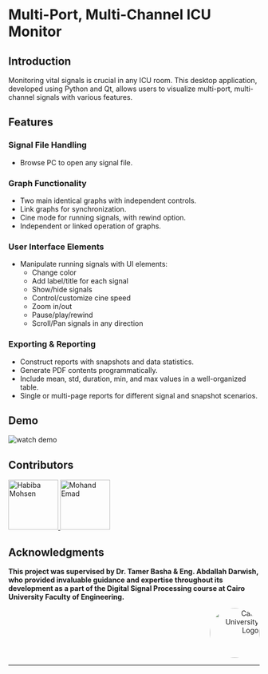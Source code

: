 # Multi-Port, Multi-Channel ICU Monitor

## Introduction
Monitoring vital signals is crucial in any ICU room. This desktop application, developed using Python and Qt, allows users to visualize multi-port, multi-channel signals with various features.

## Features

### Signal File Handling
- Browse PC to open any signal file.

### Graph Functionality
- Two main identical graphs with independent controls.
- Link graphs for synchronization.
- Cine mode for running signals, with rewind option.
- Independent or linked operation of graphs.

### User Interface Elements
- Manipulate running signals with UI elements:
  - Change color
  - Add label/title for each signal
  - Show/hide signals
  - Control/customize cine speed
  - Zoom in/out
  - Pause/play/rewind
  - Scroll/Pan signals in any direction

### Exporting & Reporting
- Construct reports with snapshots and data statistics.
- Generate PDF contents programmatically.
- Include mean, std, duration, min, and max values in a well-organized table.
- Single or multi-page reports for different signal and snapshot scenarios.

## Demo
![watch demo](https://github.com/Habiba-Mohsen/Multi-Channel-Signal-Viewer/blob/main/assets/Untitled%20video%20-%20Made%20with%20Clipchamp%20(5).gif)

## Contributors
 <a href="https://github.com/Habiba-Mohsen">
    <img src="https://github.com/Habiba-Mohsen.png" width="100px" alt="Habiba Mohsen">
  </a>
  <a href="https://github.com/mohandemadx">
    <img src="https://github.com/mohandemadx.png" width="100px" alt="Mohand Emad">
  </a>

## Acknowledgments

**This project was supervised by Dr. Tamer Basha & Eng. Abdallah Darwish, who provided invaluable guidance and expertise throughout its development as a part of the Digital Signal Processing course at Cairo University Faculty of Engineering.**

<div style="text-align: right">
    <img src="https://imgur.com/Wk4nR0m.png" alt="Cairo University Logo" width="100" style="border-radius: 50%;"/>
</div>

---


